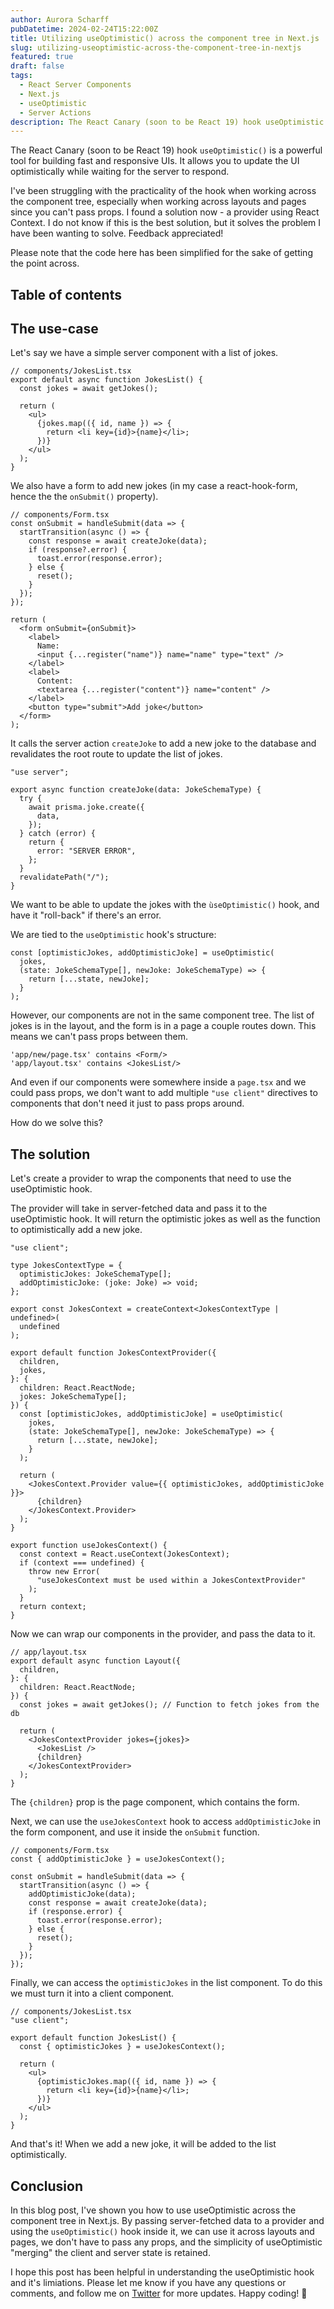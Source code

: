 ```yaml
---
author: Aurora Scharff
pubDatetime: 2024-02-24T15:22:00Z
title: Utilizing useOptimistic() across the component tree in Next.js
slug: utilizing-useoptimistic-across-the-component-tree-in-nextjs
featured: true
draft: false
tags:
  - React Server Components
  - Next.js
  - useOptimistic
  - Server Actions
description: The React Canary (soon to be React 19) hook useOptimistic is a powerful tool for building fast and responsive UIs. It allows you to update the UI optimistically while waiting for the server to respond. In this blog post, I'll show you how to use useOptimistic across the component tree in Next.js.
---
```


The React Canary (soon to be React 19) hook `useOptimistic()` is a powerful tool for building fast and responsive UIs. It allows you to update the UI optimistically while waiting for the server to respond.

I've been struggling with the practicality of the hook when working across the component tree, especially when working across layouts and pages since you can't pass props. I found a solution now - a provider using React Context. I do not know if this is the best solution, but it solves the problem I have been wanting to solve. Feedback appreciated!

Please note that the code here has been simplified for the sake of getting the point across.

## Table of contents

## The use-case

Let's say we have a simple server component with a list of jokes.

```tsx
// components/JokesList.tsx
export default async function JokesList() {
  const jokes = await getJokes();

  return (
    <ul>
      {jokes.map(({ id, name }) => {
        return <li key={id}>{name}</li>;
      })}
    </ul>
  );
}
```

We also have a form to add new jokes (in my case a react-hook-form, hence the the `onSubmit()` property).

```tsx
// components/Form.tsx
const onSubmit = handleSubmit(data => {
  startTransition(async () => {
    const response = await createJoke(data);
    if (response?.error) {
      toast.error(response.error);
    } else {
      reset();
    }
  });
});

return (
  <form onSubmit={onSubmit}>
    <label>
      Name:
      <input {...register("name")} name="name" type="text" />
    </label>
    <label>
      Content:
      <textarea {...register("content")} name="content" />
    </label>
    <button type="submit">Add joke</button>
  </form>
);
```

It calls the server action `createJoke` to add a new joke to the database and revalidates the root route to update the list of jokes.

```tsx
"use server";

export async function createJoke(data: JokeSchemaType) {
  try {
    await prisma.joke.create({
      data,
    });
  } catch (error) {
    return {
      error: "SERVER ERROR",
    };
  }
  revalidatePath("/");
}
```

We want to be able to update the jokes with the `ùseOptimistic()` hook, and have it "roll-back" if there's an error.

We are tied to the `useOptimistic` hook's structure:

```tsx
const [optimisticJokes, addOptimisticJoke] = useOptimistic(
  jokes,
  (state: JokeSchemaType[], newJoke: JokeSchemaType) => {
    return [...state, newJoke];
  }
);
```

However, our components are not in the same component tree. The list of jokes is in the layout, and the form is in a page a couple routes down. This means we can't pass props between them.

```tsx
'app/new/page.tsx' contains <Form/>
'app/layout.tsx' contains <JokesList/>
```

And even if our components were somewhere inside a `page.tsx` and we could pass props, we don't want to add multiple `"use client"` directives to components that don't need it just to pass props around.

How do we solve this?

## The solution

Let's create a provider to wrap the components that need to use the useOptimistic hook.

The provider will take in server-fetched data and pass it to the useOptimistic hook. It will return the optimistic jokes as well as the function to optimistically add a new joke.

```tsx
"use client";

type JokesContextType = {
  optimisticJokes: JokeSchemaType[];
  addOptimisticJoke: (joke: Joke) => void;
};

export const JokesContext = createContext<JokesContextType | undefined>(
  undefined
);

export default function JokesContextProvider({
  children,
  jokes,
}: {
  children: React.ReactNode;
  jokes: JokeSchemaType[];
}) {
  const [optimisticJokes, addOptimisticJoke] = useOptimistic(
    jokes,
    (state: JokeSchemaType[], newJoke: JokeSchemaType) => {
      return [...state, newJoke];
    }
  );

  return (
    <JokesContext.Provider value={{ optimisticJokes, addOptimisticJoke }}>
      {children}
    </JokesContext.Provider>
  );
}

export function useJokesContext() {
  const context = React.useContext(JokesContext);
  if (context === undefined) {
    throw new Error(
      "useJokesContext must be used within a JokesContextProvider"
    );
  }
  return context;
}
```

Now we can wrap our components in the provider, and pass the data to it.

```tsx
// app/layout.tsx
export default async function Layout({
  children,
}: {
  children: React.ReactNode;
}) {
  const jokes = await getJokes(); // Function to fetch jokes from the db

  return (
    <JokesContextProvider jokes={jokes}>
      <JokesList />
      {children}
    </JokesContextProvider>
  );
}
```

The `{children}` prop is the page component, which contains the form.

Next, we can use the `useJokesContext` hook to access `addOptimisticJoke` in the form component, and use it inside the `onSubmit` function.

```tsx
// components/Form.tsx
const { addOptimisticJoke } = useJokesContext();

const onSubmit = handleSubmit(data => {
  startTransition(async () => {
    addOptimisticJoke(data);
    const response = await createJoke(data);
    if (response.error) {
      toast.error(response.error);
    } else {
      reset();
    }
  });
});
```

Finally, we can access the `optimisticJokes` in the list component. To do this we must turn it into a client component.

```tsx
// components/JokesList.tsx
"use client";

export default function JokesList() {
  const { optimisticJokes } = useJokesContext();

  return (
    <ul>
      {optimisticJokes.map(({ id, name }) => {
        return <li key={id}>{name}</li>;
      })}
    </ul>
  );
}
```

And that's it! When we add a new joke, it will be added to the list optimistically.

## Conclusion

In this blog post, I've shown you how to use useOptimistic across the component tree in Next.js. By passing server-fetched data to a provider and using the `useOptimistic()` hook inside it, we can use it across layouts and pages, we don't have to pass any props, and the simplicity of useOptimistic "merging" the client and server state is retained.

I hope this post has been helpful in understanding the useOptimistic hook and it's limiations. Please let me know if you have any questions or comments, and follow me on [Twitter](https://twitter.com/aurorascharff) for more updates. Happy coding! 🚀
